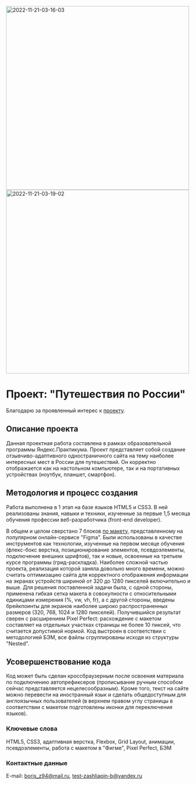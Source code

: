 <div>
  <a href="https://ibb.co/f07tDYb"><img src="https://i.ibb.co/pXpZhvg/2022-11-21-03-16-03.png" alt="2022-11-21-03-16-03" border="0" width="500"></a>
  <a href="https://ibb.co/6rZnxDq"><img src="https://i.ibb.co/KbG0kV8/2022-11-21-03-19-02.png" alt="2022-11-21-03-19-02" border="0" width="500"></a>
</div>

# Проект: "Путешествия по России"
Благодарю за проявленный интерес к [проекту](https://elrouss.github.io/russian-travel/).
## Описание проекта
Данная проектная работа составлена в рамках образовательной программы Яндекс.Практикума. Проект представляет собой создание отзывчиво-адаптивного одностраничного сайта на тему наиболее интересных мест в России для путешествий. Он корректно отображается как на настольном компьютере, так и на портативных устройствах (ноутбук, планшет, смартфон).
## Методология и процесс создания
Работа выполнена в 1 этап на базе языков HTML5 и CSS3. В ней реализованы знания, навыки и техники, изученные за первые 1,5 месяца обучения профессии веб-разработчика (front-end developer).

В общем и целом сверстано 7 блоков [по макету](https://www.figma.com/file/5S2WSbEFL6awjVWJ0NWL8Q/Sprint-3_-Russia-_-desktop-%2B-mobile?node-id=28503%3A0), представленному на популярном онлайн-сервисе "Figma". Были использованы в качестве инструментов как технологии, изученные на первом месяце обучения (флекс-бокс верстка, позиционирование элементов, псевдоэлементы, подключение внешних шрифтов), так и новые, освоенные на третьем курсе программы (грид-раскладка). Наиболее сложной частью проекта, реализация которой заняла довольно много времени, можно считать оптимизацию сайта для корректного отображения информации на экранах устройств шириной от 320 до 1280 пикселей включительно и выше. Для решения поставленной задачи была, с одной стороны, применена гибкая сетка макета в совокупности с относительными единицами измерения (%, vw, vh, fr), а с другой стороны, введены брейкпоинты для экранов наиболее широко распространенных размеров (320, 768, 1024 и 1280 пикселей). Получившийся результат сверен с расширением Pixel Perfect: расхождение с макетом составляет на отдельных участках страницы не более 10 пиксей, что считается допустимой нормой. Код выстроен в соответствии с методологией БЭМ, все файлы сгруппированы исходя из структуры "Nested".
## Усовершенствование кода
Код может быть сделан кроссбраузерным после освоения материала по подключению автопрефиксеров (прописывание ручным способом сейчас представляется нецелесообразным). Кроме того, текст на сайте можно перевести на иностранный язык и сделать общедоступным для англоязычных пользователей (в верхнем правом углу страницы в соответствии с макетом подготовлены иконки для переключения языков).
### Ключевые слова
HTML5, CSS3, адаптивная верстка, Flexbox, Grid Layout, анимации, псевдоэлементы, работа с макетом в "Фигме", Pixel Perfect, БЭМ
### Контактные данные
E-mail: boris_z94@mail.ru, test-zashliapin-b@yandex.ru
